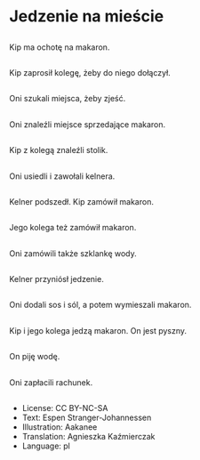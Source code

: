 # Jedzenie na mieście

##
Kip ma ochotę na makaron.

##
Kip zaprosił kolegę, żeby do niego dołączył.

##
Oni szukali miejsca, żeby zjeść.

##
Oni znaleźli miejsce sprzedające makaron.

##
Kip z kolegą znaleźli stolik.

##
Oni usiedli i zawołali kelnera.

##
Kelner podszedł. Kip zamówił makaron.

##
Jego kolega też zamówił makaron.

##
Oni zamówili także szklankę wody.

##
Kelner przyniósł jedzenie.

##
Oni dodali sos i sól, a potem wymieszali makaron.

##
Kip i jego kolega jedzą makaron. On jest pyszny.

##
On piję wodę.

##
Oni zapłacili rachunek.

##
* License: CC BY-NC-SA
* Text: Espen Stranger-Johannessen
* Illustration: Aakanee
* Translation: Agnieszka Kaźmierczak
* Language: pl

